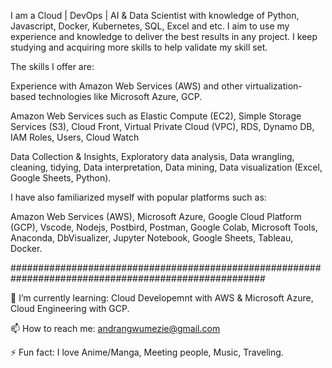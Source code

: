 I am a Cloud | DevOps | AI & Data Scientist with knowledge of Python, Javascript, Docker, Kubernetes, SQL, Excel and etc. I aim to use my experience and knowledge to deliver the best results in any project. I keep studying and acquiring more skills to help validate my skill set.

The skills I offer are:

Experience with Amazon Web Services (AWS) and other virtualization-based technologies like Microsoft Azure, GCP.

Amazon Web Services such as Elastic Compute (EC2), Simple Storage Services (S3), Cloud Front, 
Virtual Private Cloud (VPC), RDS, Dynamo DB, IAM Roles, Users, Cloud Watch

Data Collection & Insights,
Exploratory data analysis,
Data wrangling, cleaning, tidying,
Data interpretation,
Data mining,
Data visualization (Excel, Google Sheets, Python).


I have also familiarized myself with popular platforms such as:

Amazon Web Services (AWS),
Microsoft Azure,
Google Cloud Platform (GCP),
Vscode,
Nodejs,
Postbird,
Postman,
Google Colab,
Microsoft Tools,
Anaconda,
DbVisualizer,
Jupyter Notebook,
Google Sheets,
Tableau,
Docker.


######################################################################################################

🌱 I’m currently learning: Cloud Developemnt with AWS & Microsoft Azure, Cloud Engineering with GCP. 

📫 How to reach me: andrangwumezie@gmail.com

⚡ Fun fact: I love Anime/Manga, Meeting people, Music, Traveling.















